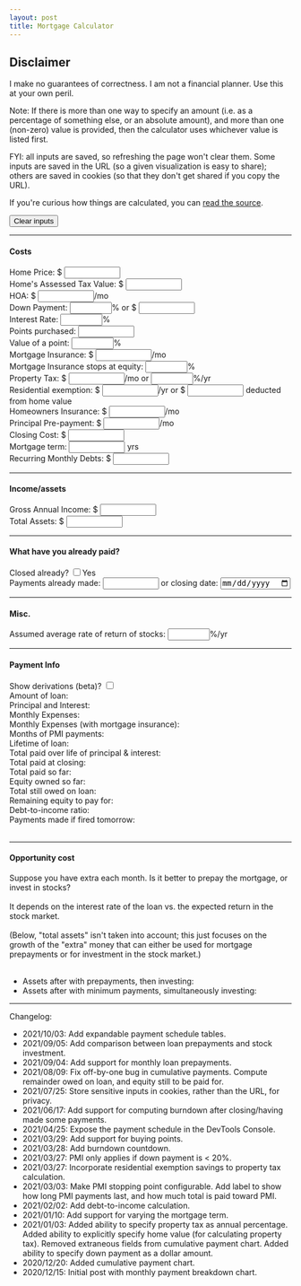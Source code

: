 ```yaml
---
layout: post
title: Mortgage Calculator
---
```


<script async src="{{ site.baseurl }}/build/mortgage_script.js"></script>

## Disclaimer
I make no guarantees of correctness. I am not a financial planner. Use this at your own peril.

Note: If there is more than one way to specify an amount (i.e. as a
percentage of something else, or an absolute amount), and more than one
(non-zero) value is provided, then the calculator uses whichever value is
listed first.

FYI: all inputs are saved, so refreshing the page won't clear them. Some inputs
are saved in the URL (so a given visualization is easy to share); others are
saved in cookies (so that they don't get shared if you copy the URL).

If you're curious how things are calculated, you can [read the
source](https://github.com/cfredric/cfredric.github.io/tree/master/assets/ts).

<style>
  .absolute {
    width: 100px;
  }
  .percentage {
    width: 75px;
  }
</style>

<button type="button" id="clear-inputs-button">Clear inputs</button>

<hr>
<h4>Costs</h4>
<label>Home Price: $
  <input type="text" id="price-input" class="absolute" inputmode="decimal">
</label>
<br>
<label>Home's Assessed Tax Value: $
  <input type="text" id="home-value-input" class="absolute" inputmode="decimal">
  <span id='home-value-hint'></span>
</label>
<br>
<label>HOA: $
  <input type="text" id="hoa-input" class="absolute" inputmode="decimal">/mo
</label>
<br>
<label>Down Payment:
  <input type="text" id="down-payment-percentage-input" class="percentage" inputmode="decimal">%
</label>
or $
<input type="text" id="down-payment-absolute-input" class="absolute" inputmode="decimal">
<span id='down-payment-hint'></span>
<br>
<label>Interest Rate:
  <input type="text" id="interest-rate-input" class="percentage" inputmode="decimal">%
  <span id='interest-rate-hint'></span>
</label>
<br>
<label>Points purchased:
  <input type="text" id="points-purchased-input" class="absolute" inputmode="decimal">
</label>
<br>
<label>Value of a point:
  <input type="text" id="point-value-input" class="percentage" inputmode="decimal">%
  <span id='point-value-hint'></span>
</label>
<br>
<label>Mortgage Insurance: $
  <input type="text" id="mortgage-insurance-input" class="absolute" inputmode="decimal">/mo
</label>
<br>
<label>Mortgage Insurance stops at equity: 
  <input type="text" id="mortgage-insurance-equity-percentage-input" class="percentage" inputmode="decimal">%
  <span id='mortgage-insurance-equity-percent-hint'></span>
</label>
<br>
<label>Property Tax: $
  <input type="text" id="property-tax-absolute-input" class="absolute" inputmode="decimal">/mo
</label>
or
<input type="text" id="property-tax-percentage-input" class="percentage" inputmode="decimal">%/yr
<span id='property-tax-percentage-hint'></span>
<br>
<label>Residential exemption: $
  <input type="text" id="residential-exemption-savings-input" class="absolute" inputmode="decimal">/yr
</label>
or $
<input type="text" id="residential-exemption-deduction-input" class="absolute" inputmode="decimal"> deducted from home value
<span id="residential-exemption-hint"></span>
<br>
<label>Homeowners Insurance: $
  <input type="text" id="homeowners-insurance-input" class="absolute" inputmode="decimal">/mo
</label>
<br>
<label>Principal Pre-payment: $
  <input type="text" id="prepayment-input" class="absolute" inputmode="decimal">/mo
</label>
<br>
<label>Closing Cost: $
  <input type="text" id="closing-cost-input" class="absolute" inputmode="decimal">
</label>
<br>
<label>Mortgage term: 
  <input type="text" id="mortgage-term-input" class="absolute" inputmode="decimal"> yrs
  <span id='mortgage-term-hint'></span>
</label>
<br>
<label>Recurring Monthly Debts: $
  <input type="text" id="monthly-debt-input" class="absolute" inputmode="decimal">
</label>
<br>
<hr>
<h4>Income/assets</h4>
<label>Gross Annual Income: $
  <input type="text" id="annual-income-input" class="absolute" inputmode="decimal">
</label>
<br>
<label>Total Assets: $
  <input type="text" id="total-assets-input" class="absolute" inputmode="decimal">
</label>
<br>
<hr>
<h4>What have you already paid?</h4>
<label>Closed already?
  <input type="checkbox" id="already-closed-input">Yes
</label>
<br>
<label>Payments already made: 
  <input type="text" id="payments-already-made-input" class="absolute" inputmode="decimal">
</label> or <label>closing date: <input type="date" id="closing-date-input"></label>
  <span id='payments-already-made-hint'></span>
<div class="prepay">
  <hr>
  <h4>Misc.</h4>
  <label>Assumed average rate of return of stocks: 
    <input type="text" id="stocks-return-rate-input" class="percentage" inputmode="decimal">%/yr
    <span id='stocks-return-rate-hint'></span>
  </label>
  <br>
</div>
<hr>
<h4>Payment Info</h4>
<label>Show derivations (beta)?
  <input type="checkbox" id="show-derivations-input">
</label>
<div><span>Amount of loan: </span><span id="loan-amount-output"></span></div>
<div><span>Principal and Interest: </span><span id="principal-and-interest-output"></span></div>
<div><span>Monthly Expenses: </span><span id="monthly-expenses-output"></span></div>
<div id="monthly-expenses-pmi-div">
  <div><span>Monthly Expenses (with mortgage insurance): </span><span id="monthly-expenses-pmi-output"></span></div>
</div>
<div id="months-of-pmi-div">
  <div><span>Months of PMI payments: </span><span id="pmi-payment-timeline-output"></span></div>
</div>
<div><span>Lifetime of loan: </span><span id="lifetime-of-loan-output"></span></div>
<div><span>Total paid over life of principal & interest: </span><span id="lifetime-payment-output"></span></div>
<div><span>Total paid at closing: </span><span id="purchase-payment-output"></span></div>
<div id="total-paid-so-far-div"><span>Total paid so far: </span><span id="total-paid-so-far-output"></span></div>
<div id="equity-owned-so-far-div"><span>Equity owned so far: </span><span id="equity-owned-so-far-output"></span></div>
<div id="total-loan-owed-div"><span>Total still owed on loan: </span><span id="total-loan-owed-output"></span></div>
<div id="remaining-equity-to-pay-for-div"><span>Remaining equity to pay for: </span><span id="remaining-equity-to-pay-for-output"></span></div>
<div id="debt-to-income-ratio-div"><span>Debt-to-income ratio: </span><span id="debt-to-income-ratio-output"></span></div>
<div id="fired-tomorrow-countdown-div"><span>Payments made if fired tomorrow: </span><span id="fired-tomorrow-countdown-output"></span></div>
<br>

<div class="prepay">
<hr>
<h4>Opportunity cost</h4>
Suppose you have <span class="prepay-amount"></span> extra each month. Is it better to prepay the mortgage, or invest in stocks?
<br><br>
It depends on the interest rate of the loan vs. the expected return in the stock market.
<br><br>
(Below, "total assets" isn't taken into account; this just focuses on the growth of the "extra" money that can either be used for mortgage prepayments or for investment in the stock market.)
<br><br>
<ul>
<li>Assets after <span class="mortgage-term"></span> with prepayments, then investing: <span id="prepay-comparison-output"></span></li>
<li>Assets after <span class="mortgage-term"></span> with minimum payments, simultaneously investing: <span id="stocks-comparison-output"></span></li>
</ul>
</div>

<div id="schedule_viz"></div>
<div id="schedule_tab"></div>
<div id="cumulative_viz"></div>
<div id="cumulative_tab"></div>

<hr>
Changelog:
<ul>
  <li>2021/10/03: Add expandable payment schedule tables.</li>
  <li>2021/09/05: Add comparison between loan prepayments and stock investment.</li>
  <li>2021/09/04: Add support for monthly loan prepayments.</li>
  <li>2021/08/09: Fix off-by-one bug in cumulative payments. Compute remainder owed on loan, and equity still to be paid for.</li>
  <li>2021/07/25: Store sensitive inputs in cookies, rather than the URL, for privacy.</li>
  <li>2021/06/17: Add support for computing burndown after closing/having made some payments.</li>
  <li>2021/04/25: Expose the payment schedule in the DevTools Console.</li>
  <li>2021/03/29: Add support for buying points.</li>
  <li>2021/03/28: Add burndown countdown.</li>
  <li>2021/03/27: PMI only applies if down payment is < 20%.</li>
  <li>2021/03/27: Incorporate residential exemption savings to property tax calculation.</li>
  <li>2021/03/03: Make PMI stopping point configurable. Add label to show how long PMI payments last, and how much total is paid toward PMI.</li>
  <li>2021/02/02: Add debt-to-income calculation.</li>
  <li>2021/01/10: Add support for varying the mortgage term.</li>
  <li>2021/01/03: Added ability to specify property tax as annual percentage. Added ability to explicitly specify home value (for calculating property tax). Removed extraneous fields from cumulative payment chart. Added ability to specify down payment as a dollar amount.</li>
  <li>2020/12/20: Added cumulative payment chart.</li>
  <li>2020/12/15: Initial post with monthly payment breakdown chart.</li>
</ul>

